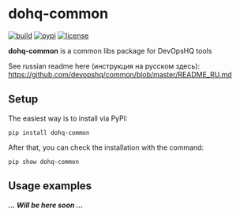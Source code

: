 # dohq-common

[![build](https://travis-ci.org/devopshq/common.svg)](https://travis-ci.org/devopshq/common)
[![pypi](https://img.shields.io/pypi/v/dohq-common.svg)](https://pypi.python.org/pypi/dohq-common)
[![license](https://img.shields.io/pypi/l/dohq-common.svg)](https://github.com/devopshq/common/blob/master/LICENSE)

**dohq-common** is a common libs package for DevOpsHQ tools

See russian readme here (инструкция на русском здесь): https://github.com/devopshq/common/blob/master/README_RU.md

## Setup

The easiest way is to install via PyPI:

```commandline
pip install dohq-common
```

After that, you can check the installation with the command:

```commandline
pip show dohq-common
```

## Usage examples

***... Will be here soon ...***